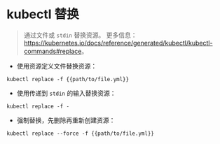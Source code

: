 # kubectl 替换

> 通过文件或 `stdin` 替换资源。
> 更多信息： <https://kubernetes.io/docs/reference/generated/kubectl/kubectl-commands#replace>。

- 使用资源定义文件替换资源：

`kubectl replace -f {{path/to/file.yml}}`

- 使用传递到 `stdin` 的输入替换资源：

`kubectl replace -f -`

- 强制替换，先删除再重新创建资源：

`kubectl replace --force -f {{path/to/file.yml}}`
